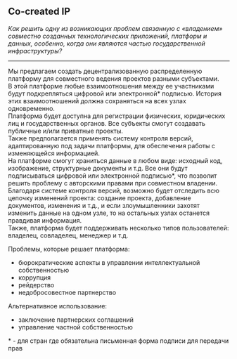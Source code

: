 ## Co-created IP
*Как решить одну из возникающих проблем связанную с «владением» совместно созданных технологических приложений, платформ и данных, особенно, когда они являются частью государственной инфраструктуры?*


------------

Мы предлагаем создать децентрализованную распределенную платформу для совместного ведения проектов разными субъектами.
<br/>
В этой платформе любые взаимоотношения между ее участниками будут подкрепляться цифровой или электронной\* подписью. История этих взаимоотношений должна сохраняться на всех узлах одновременно.
<br/>
Платформа будет доступна для регистрации физических, юридических лиц и государственных органов. Все субъекты смогут создавать публичные и/или приватные проекты.
<br/>
Также предполагается применять систему контроля версий, адаптированную под задачи платформы, для обеспечения работы с изменяющейся информацией.
<br/>
На платформе смогут храниться данные в любом виде: исходный код, изображение, структурные документы и т.д. Все они будут подписываться цифровой или электронной подписью\*, что позволит решить проблему с авторскими правами при совместном владении.
<br/>
Благодаря системе контроля версий, возможно будет отследить всю цепочку изменений проекта: создание проекта, добавление документов, изменения и т.д., и если злоумышленники захотят изменить данные на одном узле, то на остальных узлах останется правдивая информация.
<br/>
Также, платформа будет поддерживать несколько типов пользователей: владелец, совладелец, менеджер и т.д.

Проблемы, которые решает платформа:
- бюрократические аспекты в управлении интеллектуальной собственностью
- коррупция
- рейдерство
- недобросовестное партнерство

Альтернативное использование:
- заключение партнерских соглашений
- управление частной собственностью

\* -  для стран где обязательна письменная форма подписи для передачи прав